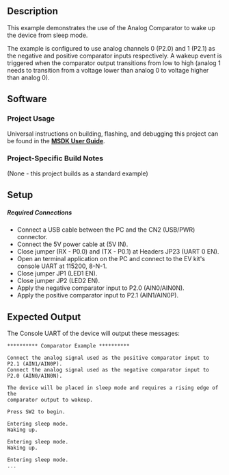 ## Description

This example demonstrates the use of the Analog Comparator to wake up the device from sleep mode. 

The example is configured to use analog channels 0 (P2.0) and 1 (P2.1) as the negative and positive comparator inputs respectively. A wakeup event is triggered when the comparator output transitions from low to high (analog 1 needs to transition from a voltage lower than analog 0 to voltage higher than analog 0).

## Software

### Project Usage

Universal instructions on building, flashing, and debugging this project can be found in the **[MSDK User Guide](https://analogdevicesinc.github.io/msdk/USERGUIDE/)**.

### Project-Specific Build Notes

(None - this project builds as a standard example)

## Setup

##### Required Connections
-   Connect a USB cable between the PC and the CN2 (USB/PWR) connector.
-   Connect the 5V power cable at (5V IN).
-   Close jumper (RX - P0.0) and (TX - P0.1) at Headers JP23 (UART 0 EN).
-   Open an terminal application on the PC and connect to the EV kit's console UART at 115200, 8-N-1.
-   Close jumper JP1 (LED1 EN).
-   Close jumper JP2 (LED2 EN).
-   Apply the negative comparator input to P2.0 (AIN0/AIN0N).
-   Apply the positive comparator input to P2.1 (AIN1/AIN0P).

## Expected Output

The Console UART of the device will output these messages:

```
********** Comparator Example **********

Connect the analog signal used as the positive comparator input to P2.1 (AIN1/AIN0P).
Connect the analog signal used as the negative comparator input to P2.0 (AIN0/AIN0N).

The device will be placed in sleep mode and requires a rising edge of the
comparator output to wakeup.

Press SW2 to begin.

Entering sleep mode.
Waking up.

Entering sleep mode.
Waking up.

Entering sleep mode.
...
```
